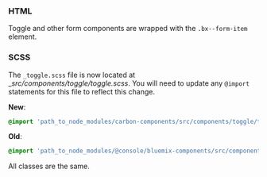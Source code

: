 ### HTML

Toggle and other form components are wrapped with the `.bx--form-item` element.

### SCSS

The `_toggle.scss` file is now located at __src/components/toggle/_toggle.scss__. You will need to update any `@import` statements for this file to reflect this change.

**New**: 
```scss
@import 'path_to_node_modules/carbon-components/src/components/toggle/toggle';
```

**Old**: 
```scss
@import 'path_to_node_modules/@console/bluemix-components/src/components/toggle/toggle';
```

All classes are the same. 
